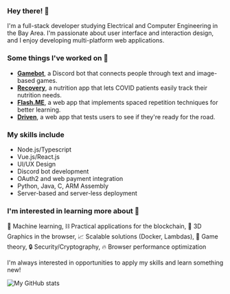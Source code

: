 ### Hey there! 👋

I'm a full-stack developer studying Electrical and Computer Engineering in the Bay Area. I'm passionate about user interface and interaction design, and I enjoy developing multi-platform web applications.

### Some things I've worked on 🔨
- [**Gamebot**](https://gamebot.rocks), a Discord bot that connects people through text and image-based games.
- [**Recovery**](https://recoveryapp.netlify.app), a nutrition app that lets COVID patients easily track their nutrition needs.
- [**Flash.ME**](https://flashme.netlify.app), a web app that implements spaced repetition techniques for better learning.
- [**Driven**](https://driven.netlify.app), a web app that tests users to see if they're ready for the road.

### My skills include
- Node.js/Typescript
- Vue.js/React.js
- UI/UX Design
- Discord bot development
- OAuth2 and web payment integration
- Python, Java, C, ARM Assembly
- Server-based and server-less deployment

### I'm interested in learning more about 💭

🤖 Machine learning, ⛓ Practical applications for the blockchain, 🥦 3D Graphics in the browser, 📈 Scalable solutions (Docker, Lambdas), 🎲 Game theory, 🔒 Security/Cryptography, 🔥 Browser performance optimization

I'm always interested in opportunities to apply my skills and learn something new!

![My GitHub stats](https://github-readme-stats.vercel.app/api?username=zeroclutch)

